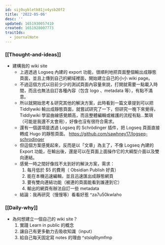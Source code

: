 ```yaml
---
id: sij0uybletb81jv4ysb20f2
title: '2022-05-06'
desc: ''
updated: 1651930057410
created: 1651928007773
traitIds:
  - journalNote
---
```


### [[Thought-and-ideas]]
  - 建構我的 wiki site
      - 上週透過 Logseq 內建的 export 功能，很順利地把頁面整個輸出成靜態頁面，並且上傳到自己的網域裡面，開始建立自己的小小 wiki page。
      - 不過這個方式以目前少少的測試頁面內容量來說，打開就需要一點載入時間，而且也無法自訂各種內容（包含 logo 、metadata 等），有點不滿意。
      - 所以就開始思考＆研究其他的解決方案，此時看到一篇文章提到可以把 Tiddlywiki 輸出成靜態頁面，就嘗試研究了一下，但研究一晚下來覺得， Tiddlywiki 學習曲線感覺頗高，而且整體編輯或維護的流程有點...繁瑣（可能是我還不太會用），好像也沒有很符合需求。
      - 還有一個選項是透過 Logseq 的 Schrödinger 插件，把 Logseq 頁面直接轉成 Hugo 的靜態頁面。 https://github.com/sawhney17/logseq-schrodinger
      - 但這個方案感覺起來，反而是以「文章」為主了，不像 Logseq 內建的 Export 功能，在輸出後，還是可以在頁面上面操作它的大綱型介面以及雙向連結。
      - 感覺一時之間好像找不太到好的解決方案，需求：
          1. 每月低於 $5 的費用（ Obsidian Publish 好貴）
          2. 能在本機迅速編輯，並且迅速匯出成靜態網頁
          3. 要有雙向連結功能（被連的頁面能看到誰連到它）
          4. 輸出的網頁有辦法自訂一些 metadata
      - 結論：我再研究（慢慢等）看看好惹 ^za7u50kwlaho

### [[Daily-why]]
  - 為何想建立一個自己的 wiki site？
    1. 實踐 Learn in public 的概念
    2. 讓自己有更多動力去吸收知識（input）
    3. 給自己每天固定寫 notes 的理由  ^stsiq6tymfmp